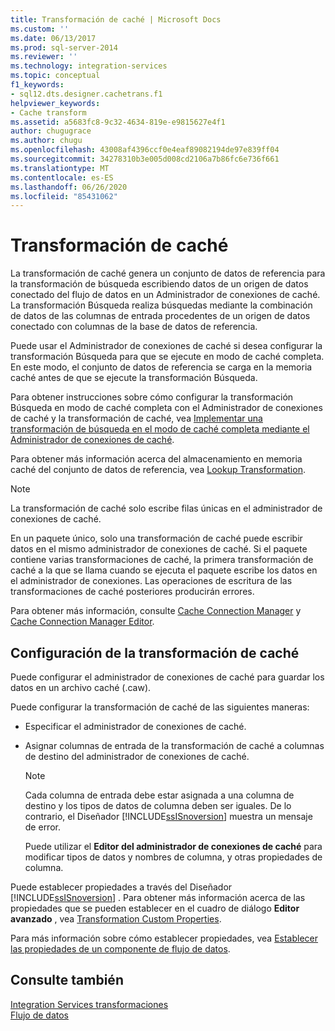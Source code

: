 ```yaml
---
title: Transformación de caché | Microsoft Docs
ms.custom: ''
ms.date: 06/13/2017
ms.prod: sql-server-2014
ms.reviewer: ''
ms.technology: integration-services
ms.topic: conceptual
f1_keywords:
- sql12.dts.designer.cachetrans.f1
helpviewer_keywords:
- Cache transform
ms.assetid: a5683fc8-9c32-4634-819e-e9815627e4f1
author: chugugrace
ms.author: chugu
ms.openlocfilehash: 43008af4396ccf0e4eaf89082194de97e839ff04
ms.sourcegitcommit: 34278310b3e005d008cd2106a7b86fc6e736f661
ms.translationtype: MT
ms.contentlocale: es-ES
ms.lasthandoff: 06/26/2020
ms.locfileid: "85431062"
---
```

# <a name="cache-transform"></a>Transformación de caché
  La transformación de caché genera un conjunto de datos de referencia para la transformación de búsqueda escribiendo datos de un origen de datos conectado del flujo de datos en un Administrador de conexiones de caché. La transformación Búsqueda realiza búsquedas mediante la combinación de datos de las columnas de entrada procedentes de un origen de datos conectado con columnas de la base de datos de referencia.  
  
 Puede usar el Administrador de conexiones de caché si desea configurar la transformación Búsqueda para que se ejecute en modo de caché completa. En este modo, el conjunto de datos de referencia se carga en la memoria caché antes de que se ejecute la transformación Búsqueda.  
  
 Para obtener instrucciones sobre cómo configurar la transformación Búsqueda en modo de caché completa con el Administrador de conexiones de caché y la transformación de caché, vea [Implementar una transformación de búsqueda en el modo de caché completa mediante el Administrador de conexiones de caché](../../connection-manager/lookup-transformation-full-cache-mode-ole-db-connection-manager.md).  
  
 Para obtener más información acerca del almacenamiento en memoria caché del conjunto de datos de referencia, vea [Lookup Transformation](lookup-transformation.md).  
  
> [!NOTE]  
>  La transformación de caché solo escribe filas únicas en el administrador de conexiones de caché.  
  
 En un paquete único, solo una transformación de caché puede escribir datos en el mismo administrador de conexiones de caché. Si el paquete contiene varias transformaciones de caché, la primera transformación de caché a la que se llama cuando se ejecuta el paquete escribe los datos en el administrador de conexiones. Las operaciones de escritura de las transformaciones de caché posteriores producirán errores.  
  
 Para obtener más información, consulte [Cache Connection Manager](../../connection-manager/cache-connection-manager.md) y [Cache Connection Manager Editor](../../cache-connection-manager-editor.md).  
  
## <a name="configuration-of-the-cache-transform"></a>Configuración de la transformación de caché  
 Puede configurar el administrador de conexiones de caché para guardar los datos en un archivo caché (.caw).  
  
 Puede configurar la transformación de caché de las siguientes maneras:  
  
-   Especificar el administrador de conexiones de caché.  
  
-   Asignar columnas de entrada de la transformación de caché a columnas de destino del administrador de conexiones de caché.  
  
    > [!NOTE]  
    >  Cada columna de entrada debe estar asignada a una columna de destino y los tipos de datos de columna deben ser iguales. De lo contrario, el Diseñador [!INCLUDE[ssISnoversion](../../../includes/ssisnoversion-md.md)] muestra un mensaje de error.  
  
     Puede utilizar el **Editor del administrador de conexiones de caché** para modificar tipos de datos y nombres de columna, y otras propiedades de columna.  
  
 Puede establecer propiedades a través del Diseñador [!INCLUDE[ssISnoversion](../../../includes/ssisnoversion-md.md)] . Para obtener más información acerca de las propiedades que se pueden establecer en el cuadro de diálogo **Editor avanzado** , vea [Transformation Custom Properties](transformation-custom-properties.md).  
  
 Para más información sobre cómo establecer propiedades, vea [Establecer las propiedades de un componente de flujo de datos](../set-the-properties-of-a-data-flow-component.md).  
  
## <a name="see-also"></a>Consulte también  
 [Integration Services transformaciones](integration-services-transformations.md)   
 [Flujo de datos](../data-flow.md)  
  
  
